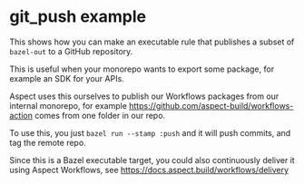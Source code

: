# git_push example

This shows how you can make an executable rule that publishes a subset of `bazel-out` to a GitHub repository.

This is useful when your monorepo wants to export some package, for example an SDK for your APIs.

Aspect uses this ourselves to publish our Workflows packages from our internal monorepo, for example https://github.com/aspect-build/workflows-action comes from one folder in our repo.

To use this, you just `bazel run --stamp :push` and it will push commits, and tag the remote repo.

Since this is a Bazel executable target, you could also continuously deliver it using Aspect Workflows, see
<https://docs.aspect.build/workflows/delivery>

